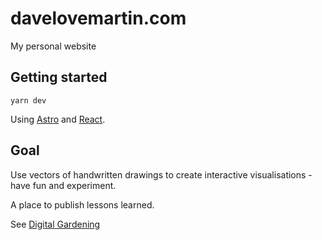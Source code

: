 # davelovemartin.com

My personal website

## Getting started

`yarn dev`

Using [Astro](https://docs.astro.build/en/getting-started/) and [React](https://beta.reactjs.org/learn).

## Goal

Use vectors of handwritten drawings to create interactive visualisations - have fun and experiment.

A place to publish lessons learned.

See [Digital Gardening](https://maggieappleton.com/garden-history)

